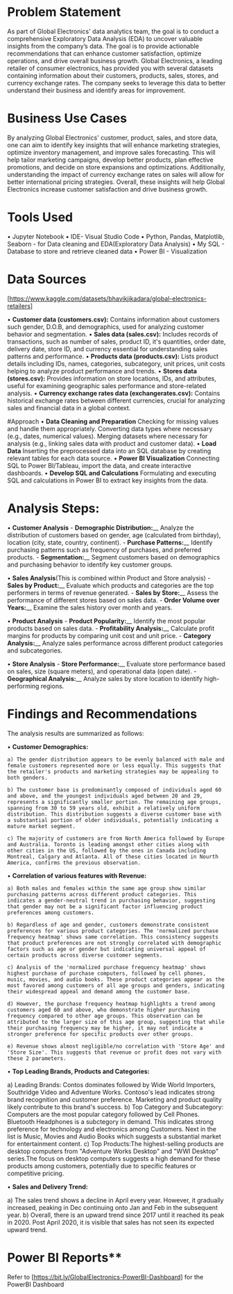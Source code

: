 # Problem Statement
As part of Global Electronics' data analytics team, the goal is to conduct a comprehensive Exploratory Data Analysis (EDA) to uncover valuable insights from the company’s data. The goal is to provide actionable recommendations that can enhance customer satisfaction, optimize operations, and drive overall business growth. Global Electronics, a leading retailer of consumer electronics, has provided you with several datasets containing information about their customers, products, sales, stores, and currency exchange rates. The company seeks to leverage this data to better understand their business and identify areas for improvement.

# Business Use Cases
By analyzing Global Electronics' customer, product, sales, and store data, one can aim to identify key insights that will enhance marketing strategies, optimize inventory management, and improve sales forecasting. This will help tailor marketing campaigns, develop better products, plan effective promotions, and decide on store expansions and optimizations. Additionally, understanding the impact of currency exchange rates on sales will allow for better international pricing strategies. Overall, these insights will help Global Electronics increase customer satisfaction and drive business growth.

# Tools Used
  • Jupyter Notebook
  • IDE- Visual Studio Code
  • Python, Pandas, Matplotlib, Seaborn - for Data cleaning and EDA(Exploratory Data Analysis)
  • My SQL - Database to store and retrieve cleaned data
  • Power BI - Visualization

# Data Sources
  [https://www.kaggle.com/datasets/bhavikjikadara/global-electronics-retailers]

  • **Customer data (customers.csv):** Contains information about customers such gender, D.O.B, and demographics, used for analyzing customer behavior and segmentation.
  • **Sales data (sales.csv):** Includes records of transactions, such as number of sales, product ID, it's quantities, order date, delivery date, store ID, and currency essential for understanding sales patterns and performance.
  • **Products data (products.csv):** Lists product details including IDs, names, categories, subcategory, unit prices, unit costs helping to analyze product performance and trends.
  • **Stores data (stores.csv):** Provides information on store locations, IDs, and attributes, useful for examining geographic sales performance and store-related analysis.
  • **Currency exchange rates data (exchangerates.csv):** Contains historical exchange rates between different currencies, crucial for analyzing sales and financial data in a global context.

#Approach
  • **Data Cleaning and Preparation**
    Checking for missing values and handle them appropriately. Converting data types where necessary (e.g., dates, numerical values). Merging datasets where necessary for analysis (e.g., linking sales data with 
    product and customer data).
 • **Load Data**
   Inserting the preprocessed data into an SQL database by creating relevant tables for each data source.
 • **Power BI Visualization**
   Connecting SQL to Power BI/Tableau, import the data, and create interactive dashboards.
 • **Develop SQL and Calculations**
   Formulating and executing SQL and calculations in Power BI to extract key insights from the data.

# Analysis Steps:
  • **Customer Analysis**
    - **Demographic Distribution:**__ Analyze the distribution of customers based on gender, age (calculated from birthday), location (city, state, country, continent). 
    - **Purchase Patterns:**__ Identify purchasing patterns such as frequency of purchases, and preferred products. 
    - **Segmentation:**__ Segment customers based on demographics and purchasing behavior to identify key customer groups.

  • **Sales Analysis**(This is combined within Product and Store analysis)
    - **Sales by Product:**__ Evaluate which products and categories are the top performers in terms of revenue generated.
    - **Sales by Store:**__ Assess the performance of different stores based on sales data. 
    - **Order Volume over Years:**__ Examine the sales history over month and years.

  • **Product Analysis**
    - **Product Popularity:**__ Identify the most popular products based on sales data.
    - **Profitability Analysis:**__ Calculate profit margins for products by comparing unit cost and unit price.
    - **Category Analysis:**__ Analyze sales performance across different product categories and subcategories.

  • **Store Analysis**
    - **Store Performance:**__ Evaluate store performance based on sales, size (square meters), and operational data (open date).
    - **Geographical Analysis:**__ Analyze sales by store location to identify high-performing regions.
    
# Findings and Recommendations
  The analysis results are summarized as follows:
  
  • **Customer Demographics:**
  
    a) The gender distribution appears to be evenly balanced with male and female customers represented more or less equally. This suggests that the retailer's products and marketing strategies may be appealing to both genders.
    
    b) The customer base is predominantly composed of individuals aged 60 and above, and the youngest individuals aged between 20 and 29, represents a significantly smaller portion. The remaining age groups, spanning from 30 to 59 years old, exhibit a relatively uniform distribution. This distribution suggests a diverse customer base with a substantial portion of older individuals, potentially indicating a mature market segment.
    
    c) The majority of customers are from North America followed by Europe and Australia. Toronto is leading amongst other cities along with other cities in the US, followed by the ones in Canada including Montreal, Calgary and Atlanta. All of these cities located in Nourth America, confirms the previous observation.

  • **Correlation of various features with Revenue:**
  
    a) Both males and females within the same age group show similar purchasing patterns across different product categories. This indicates a gender-neutral trend in purchasing behavior, suggesting that gender may not be a significant factor influencing product preferences among customers.
    
    b) Regardless of age and gender, customers demonstrate consistent preferences for various product categories. The 'normalized purchase frequency heatmap' shows same correlation. This consistency suggests that product preferences are not strongly correlated with demographic factors such as age or gender but indicating universal appeal of certain products across diverse customer segments.
    
    c) Analysis of the 'normalized purchase frequency heatmap' shows highest purchase of purchase computers, followed by cell phones, music, movies, and audio books. These product categories appear as the most favored among customers of all age groups and genders, indicating their widespread appeal and demand among the customer base.
    
    d) However, the purchase frequency heatmap highlights a trend among customers aged 60 and above, who demonstrate higher purchasing frequency compared to other age groups. This observation can be attributed to the larger size of this age group, suggesting that while their purchasing frequency may be higher, it may not indicate a stronger preference for specific products over other groups.
    
    e) Revenue shows almost negligible/no correlation with 'Store Age' and 'Store Size'. This suggests that revenue or profit does not vary with these 2 parameters.
    
• **Top Leading Brands, Products and Categories:**

  a) Leading Brands: Contos dominates followed by Wide World Importers, Southridge Video and Adventure Works. Contoso's lead indicates strong brand recognition and customer preference. Marketing and product quality likely contribute to this brand's success.
  b) Top Category and Subcategory: Computers are the most popular category followed by Cell Phones. Bluetooth Headphones is a subctegory in demand. This indicates strong preference for technology and electronics among Customers. Next in the list is Music, Movies and Audio Books which suggests a substantial market for entertainment content.
  c) Top Products:The highest-selling products are desktop computers from "Adventure Works Desktop" and "WWI Desktop" series.The focus on desktop computers suggests a high demand for these products among customers, potentially due to specific features or competitive pricing.
  
• **Sales and Delivery Trend:**

  a) The sales trend shows a decline in April every year. However, it gradually increased, peaking in Dec continuing onto Jan and Feb in the subsequent year.
  b) Overall, there is an upward trend since 2017 until it reached its peak in 2020. Post April 2020, it is visible that sales has not seen its expected upward trend.
  
# Power BI Reports**
  Refer to [https://bit.ly/GlobalElectronics-PowerBI-Dashboard] for the PowerBI Dashboard
